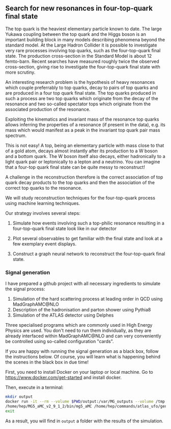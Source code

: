 ## Search for new resonances in four-top-quark final state

The top quark is the heaviest elementary particle known to date. The large Yukawa coupling between the top quark and the Higgs boson is an important building block in many models describing phenomena beyond the standard model.
At the Large Hadron Collider it is possible to investigate very rare processes involving top quarks, such as the four-top-quark final state. The production cross-section in the Standard Model is about 12 femto-barn. Recent searches have measured roughly twice the observed cross-section, giving rise to investigate the four-top-quark final state with more scrutiny.

An interesting research problem is the hypothesis of heavy resonances which couple preferrably to top quarks, decay to pairs of top quarks and are produced in a four top quark final state. The top quarks produced in such a process are two top quarks which originate from the decay of the resonance and two so-called spectator tops which originate from the associated production of the resonance.

Exploiting the kinematics and invariant mass of the resonance top quarks allows inferring the properties of a resonance (if present in the data), e.g. its mass which would manifest as a peak in the invariant top quark pair mass spectrum.

This is not easy! A top, being an elementary particle with mass close to that of a gold atom, decays almost instantly after its production to a W boson and a bottom quark. The W boson itself also decays, either hadronically to a light quark pair or leptonically to a lepton and a neutrino. You can imagine that a four-top quark final state can be quite messy to reconstruct!

A challenge in the reconstruction therefore is the correct association of top quark decay products to the top quarks and then the association of the correct top quarks to the resonance.

We will study reconstruction techniques for the four-top-quark process using machine learning techniques.

Our strategy involves several steps:

1. Simulate how events involving such a top-philic resonance resulting in a four-top-quark final state look like in our detector

2. Plot several observables to get familiar with the final state and look at a few exemplary event displays.

3. Construct a graph neural network to reconstruct the four-top-quark final state.




### Signal generation

I have prepared a github project with all necessary ingredients to simulate the signal process:

1. Simulation of the hard scattering process at leading order in QCD using MadGraphAMC@NLO
2. Description of the hadronisation and parton shower using Pythia8
3. Simulation of the ATLAS detector using Delphes

Three specialised programs which are commonly used in High Energy Physics are used.
You don't need to run them individually, as they are already interfaced within MadGraphAMC@NLO and can very conveniently be controlled using so-called configuration "cards".

If you are happy with running the signal generation as a black box, follow the instructions below.
Of course, you will learn what is happening behind the scenes in the black box in due time!


First, you need to install Docker on your laptop or local machine.
Go to https://www.docker.com/get-started and install docker.


Then, execute in a terminal:

```bash
mkdir output
docker run -it --rm --volume $PWD/output:/var/MG_outputs --volume /tmp:/tmp philippgadow/mg5-standalone
/home/hep/MG5_aMC_v2_9_1_2/bin/mg5_aMC /home/hep/commands/atlas_ufo/generate_bsm4top_atlasufo_ttv1_mv1-1500_wv1-auto.cmnd
exit
```

As a result, you will find in `output` a folder with the results of the simulation.


